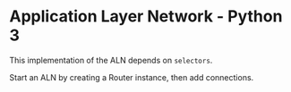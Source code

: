 # Application Layer Network - Python 3

This implementation of the ALN depends on `selectors`.

Start an ALN by creating a Router instance, then add connections.
